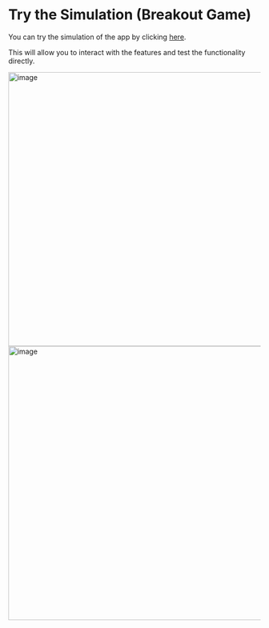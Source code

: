 # Try the Simulation (Breakout Game)

You can try the simulation of the app by clicking [here](https://wokwi.com/projects/393707992204658689).

This will allow you to interact with the features and test the functionality directly.

<img width="548" alt="image" src="https://github.com/user-attachments/assets/a8ca96d7-78da-4902-b126-6e6cd5ff140e">

<img width="548" alt="image" src="https://github.com/user-attachments/assets/a90d9061-6c87-4037-9007-89aef8252a0d">
